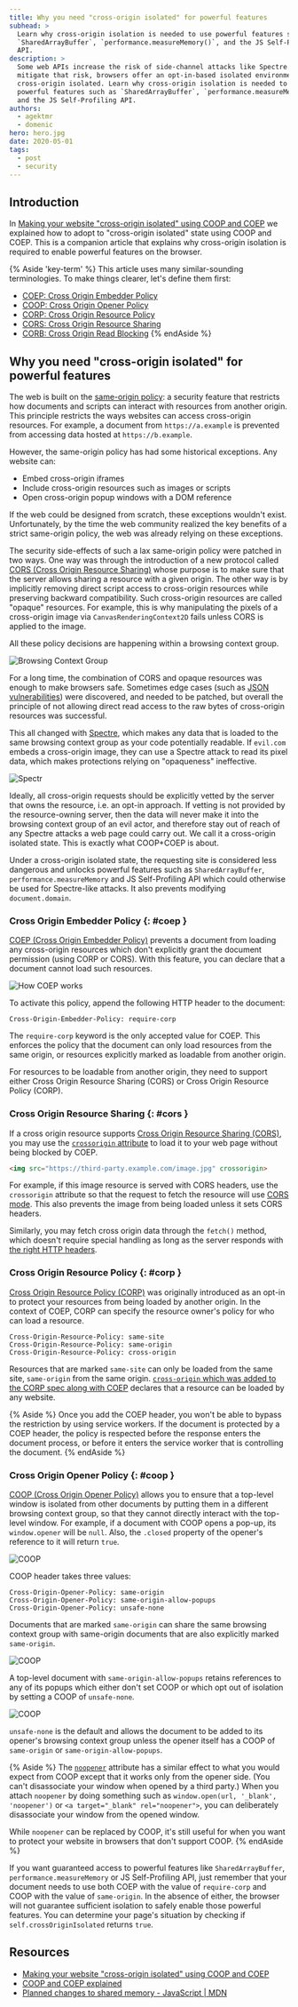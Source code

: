 ```yaml
---
title: Why you need "cross-origin isolated" for powerful features
subhead: >
  Learn why cross-origin isolation is needed to use powerful features such as
  `SharedArrayBuffer`, `performance.measureMemory()`, and the JS Self-Profiling
  API.
description: >
  Some web APIs increase the risk of side-channel attacks like Spectre. To
  mitigate that risk, browsers offer an opt-in-based isolated environment called
  cross-origin isolated. Learn why cross-origin isolation is needed to use
  powerful features such as `SharedArrayBuffer`, `performance.measureMemory()`,
  and the JS Self-Profiling API.
authors:
  - agektmr
  - domenic
hero: hero.jpg
date: 2020-05-01
tags:
  - post
  - security
---
```

## Introduction
In [Making your website "cross-origin isolated" using COOP and
COEP](https://web.dev/coop-coep/) we explained how to adopt to "cross-origin
isolated" state using COOP and COEP. This is a companion article that explains
why cross-origin isolation is required to enable powerful features on the browser.

{% Aside 'key-term' %}
This article uses many similar-sounding terminologies. To make things 
clearer, let's define them first:

* [COEP: Cross Origin Embedder 
  Policy](https://wicg.github.io/cross-origin-embedder-policy/)
* [COOP: Cross Origin Opener 
  Policy](https://github.com/whatwg/html/pull/5334/files)
* [CORP: Cross Origin Resource 
  Policy](https://developer.mozilla.org/docs/Web/HTTP/Cross-Origin_Resource_Policy_(CORP))
* [CORS: Cross Origin Resource 
  Sharing](https://developer.mozilla.org/docs/Web/HTTP/CORS)
* [CORB: Cross Origin Read 
  Blocking](https://www.chromium.org/Home/chromium-security/corb-for-developers)
{% endAside %}

## Why you need "cross-origin isolated" for powerful features
The web is built on the [same-origin
policy](https://web.dev/same-origin-policy/): a security feature that restricts
how documents and scripts can interact with resources from another origin. This
principle restricts the ways websites can access cross-origin resources. For
example, a document from `https://a.example` is prevented from accessing data
hosted at `https://b.example`.

However, the same-origin policy has had some historical exceptions. Any website can:
* Embed cross-origin iframes
* Include cross-origin resources such as images or scripts
* Open cross-origin popup windows with a DOM reference

If the web could be designed from scratch, these exceptions wouldn't exist.
Unfortunately, by the time the web community realized the key benefits of a
strict same-origin policy, the web was already relying on these exceptions.

The security side-effects of such a lax same-origin policy were patched in two
ways. One way was through the introduction of a new protocol called [CORS (Cross
Origin Resource Sharing)](https://developer.mozilla.org/docs/Web/HTTP/CORS)
whose purpose is to make sure that the server allows sharing a resource with a
given origin. The other way is by implicitly removing direct script access to
cross-origin resources while preserving backward compatibility. Such
cross-origin resources are called "opaque" resources. For example, this is why
manipulating the pixels of a cross-origin image via `CanvasRenderingContext2D`
fails unless CORS is applied to the image.

All these policy decisions are happening within a browsing context group.

![Browsing Context Group](browsing-context-group.png)

For a long time, the combination of CORS and opaque resources was enough to make
browsers safe. Sometimes edge cases (such as [JSON
vulnerabilities](https://haacked.com/archive/2008/11/20/anatomy-of-a-subtle-json-vulnerability.aspx/))
were discovered, and needed to be patched, but overall the principle of not
allowing direct read access to the raw bytes of cross-origin resources was
successful.

This all changed with
[Spectre](https://en.wikipedia.org/wiki/Spectre_(security_vulnerability)), which
makes any data that is loaded to the same browsing context group as your code
potentially readable. If `evil.com` embeds a cross-origin image, they can use a
Spectre attack to read its pixel data, which makes protections relying on
"opaqueness" ineffective.

![Spectr](evil-actor.png)

Ideally, all cross-origin requests should be explicitly vetted by the server
that owns the resource, i.e. an opt-in approach. If vetting is not provided by
the resource-owning server, then the data will never make it into the browsing
context group of an evil actor, and therefore stay out of reach of any Spectre
attacks a web page could carry out. We call it a cross-origin isolated state.
This is exactly what COOP+COEP is about.

Under a cross-origin isolated state, the requesting site is considered less
dangerous and unlocks powerful features such as `SharedArrayBuffer`,
`performance.measureMemory` and JS Self-Profiling API which could otherwise be
used for Spectre-like attacks. It also prevents modifying `document.domain`.

### Cross Origin Embedder Policy {: #coep }
[COEP (Cross Origin Embedder
Policy)](https://wicg.github.io/cross-origin-embedder-policy/) prevents a
document from loading any cross-origin resources which don't explicitly grant
the document permission (using CORP or CORS). With this feature, you can declare
that a document cannot load such resources. 

![How COEP works](coep.png)

To activate this policy, append the following HTTP header to the document:

```http
Cross-Origin-Embedder-Policy: require-corp
```

The `require-corp` keyword is the only accepted value for COEP. This enforces
the policy that the document can only load resources from the same origin, or
resources explicitly marked as loadable from another origin.

For resources to be loadable from another origin, they need to support either
Cross Origin Resource Sharing (CORS) or Cross Origin Resource Policy (CORP).

### Cross Origin Resource Sharing {: #cors }
If a cross origin resource supports [Cross Origin Resource Sharing
(CORS)](https://developer.mozilla.org/en-US/docs/Web/HTTP/CORS), you may use the
[`crossorigin`
attribute](https://developer.mozilla.org/docs/Web/HTML/Attributes/crossorigin)
to load it to your web page without being blocked by COEP.

```html
<img src="https://third-party.example.com/image.jpg" crossorigin>
```

For example, if this image resource is served with CORS headers, use  the
`crossorigin` attribute so that the request to fetch the resource will use [CORS
mode](https://developer.mozilla.org/docs/Web/API/Request/mode). This also
prevents the image from being loaded unless it sets CORS headers.

Similarly, you may fetch cross origin data through the `fetch()` method, which
doesn't require special handling as long as the server responds with [the right
HTTP
headers](https://developer.mozilla.org/en-US/docs/Web/HTTP/CORS#The_HTTP_response_headers).

### Cross Origin Resource Policy {: #corp }
[Cross Origin Resource Policy
(CORP)](https://developer.mozilla.org/docs/Web/HTTP/Cross-Origin_Resource_Policy_%28CORP%29)
was originally introduced as an opt-in to protect your resources from being
loaded by another origin. In the context of COEP, CORP can specify the resource
owner's policy for who can load a resource.

```http
Cross-Origin-Resource-Policy: same-site
Cross-Origin-Resource-Policy: same-origin
Cross-Origin-Resource-Policy: cross-origin
```

Resources that are marked `same-site` can only be loaded from the same site,
`same-origin` from the same origin. [`cross-origin` which was added to the CORP
spec along with COEP](https://mikewest.github.io/corpp/#integration-fetch)
declares that a resource can be loaded by any website.

{% Aside %}
Once you add the COEP header, you won't be able to bypass the restriction by
using service workers. If the document is protected by a COEP header, the policy
is respected before the response enters the document process, or before it
enters the service worker that is controlling the document.
{% endAside %}

### Cross Origin Opener Policy {: #coop }
[COOP (Cross Origin Opener
Policy)](https://github.com/whatwg/html/pull/5334/files) allows you to ensure
that a top-level window is isolated from other documents by putting them in a
different browsing context group, so that they cannot directly interact with the
top-level window. For example, if a document with COOP opens a pop-up, its
`window.opener` will be `null`. Also, the `.closed` property of the opener's
reference to it will return `true`.

![COOP](coop1.png)

COOP header takes three values:

```http
Cross-Origin-Opener-Policy: same-origin
Cross-Origin-Opener-Policy: same-origin-allow-popups
Cross-Origin-Opener-Policy: unsafe-none
```

Documents that are marked `same-origin` can share the same browsing context
group with same-origin documents that are also explicitly marked `same-origin`.

![COOP](coop2.png)

A top-level document with `same-origin-allow-popups` retains references to any
of its popups which either don't set COOP or which opt out of isolation by
setting a COOP of `unsafe-none`.

![COOP](coop3.png)

`unsafe-none` is the default and allows the document to be added to its opener's
browsing context group unless the opener itself has a COOP of `same-origin` or
`same-origin-allow-popups`.

{% Aside %}
The
[`noopener`](https://developer.mozilla.org/en-US/docs/Web/API/Window/open#Window_features)
attribute has a similar effect to what you would expect from COOP except that it
works only from the opener side. (You can't disassociate your window when opened
by a third party.) When you attach `noopener` by doing something such as
`window.open(url, '_blank', 'noopener')` or `<a target="_blank"
rel="noopener">`, you can deliberately disassociate your window from the opened
window.

While `noopener` can be replaced by COOP, it's still useful for when you want to
protect your website in browsers that don't support COOP.
{% endAside %}

If you want guaranteed access to powerful features like `SharedArrayBuffer`,
`performance.measureMemory` or JS Self-Profiling API, just remember that your
document needs to use both COEP with the value of `require-corp` and COOP with
the value of `same-origin`. In the absence of either, the browser will not
guarantee sufficient isolation to safely enable those powerful features. You can
determine your page's situation by checking if `self.crossOriginIsolated`
returns `true`.

## Resources
* [Making your website "cross-origin isolated" using COOP and
  COEP](https://web.dev/coop-coep/)
* [COOP and COEP
  explained](https://docs.google.com/document/d/1zDlfvfTJ_9e8Jdc8ehuV4zMEu9ySMCiTGMS9y0GU92k/edit)
* [Planned changes to shared memory - JavaScript |
  MDN](https://developer.mozilla.org/docs/Web/JavaScript/Reference/Global_Objects/SharedArrayBuffer/Planned_changes)

